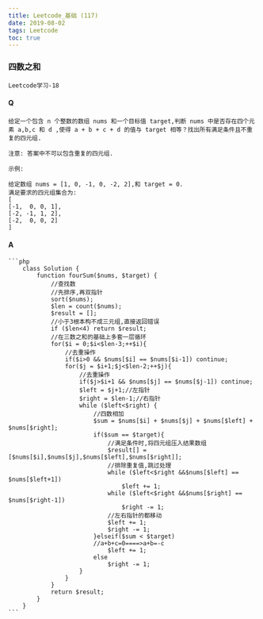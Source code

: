 ```yaml
---
title: Leetcode_基础 (117)
date: 2019-08-02
tags: Leetcode
toc: true
---
```


### 四数之和
    Leetcode学习-18

<!-- more -->

#### Q
    给定一个包含 n 个整数的数组 nums 和一个目标值 target,判断 nums 中是否存在四个元素 a,b,c 和 d ,使得 a + b + c + d 的值与 target 相等？找出所有满足条件且不重复的四元组.

    注意: 答案中不可以包含重复的四元组.

    示例: 

    给定数组 nums = [1, 0, -1, 0, -2, 2],和 target = 0.
    满足要求的四元组集合为: 
    [
    [-1,  0, 0, 1],
    [-2, -1, 1, 2],
    [-2,  0, 0, 2]
    ]

#### A
    ```php
        class Solution {
            function fourSum($nums, $target) {
                //查找数
                //先排序,再双指针
                sort($nums);
                $len = count($nums);
                $result = [];
                //小于3根本构不成三元组,直接返回错误
                if ($len<4) return $result;
                //在三数之和的基础上多套一层循环
                for($i = 0;$i<$len-3;++$i){
                    //去重操作
                    if($i>0 && $nums[$i] == $nums[$i-1]) continue;
                    for($j = $i+1;$j<$len-2;++$j){
                        //去重操作
                        if($j>$i+1 && $nums[$j] == $nums[$j-1]) continue;
                        $left = $j+1;//左指针
                        $right = $len-1;//右指针
                        while ($left<$right) {
                            //四数相加
                            $sum = $nums[$i] + $nums[$j] + $nums[$left] + $nums[$right];
                            if($sum == $target){
                                //满足条件时,将四元组压入结果数组
                                $result[] = [$nums[$i],$nums[$j],$nums[$left],$nums[$right]];
                                //排除重复值,跳过处理
                                while ($left<$right &&$nums[$left] == $nums[$left+1]) 
                                    $left += 1;
                                while ($left<$right &&$nums[$right] == $nums[$right-1]) 
                                    $right -= 1;
                                //左右指针的都移动
                                $left += 1;
                                $right -= 1;
                            }elseif($sum < $target)
                            //a+b+c=0====>a+b=-c
                                $left += 1;
                            else
                                $right -= 1;
                        }
                    }
                }
                return $result;
            }
        }
    ```
